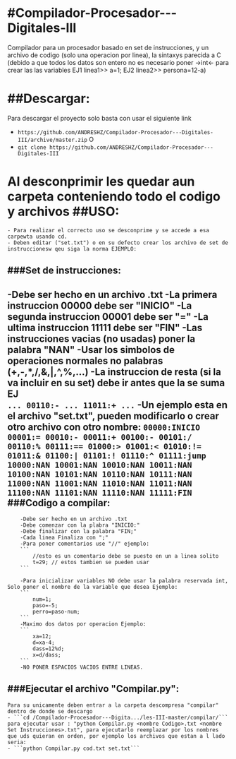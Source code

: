 #Compilador-Procesador---Digitales-III
=============
Compilador para un procesador basado en set de instrucciones, y un archivo de codigo (solo una operacion por linea), la sintaxys parecida a C (debido a que todos los datos son entero no es necesario poner ->int<- para crear las las variables EJ1 linea1>> a=1; EJ2 linea2>> persona=12-a)

##Descargar:
=============
Para descargar el proyecto solo basta con usar el siguiente link
- ```https://github.com/ANDRESHZ/Compilador-Procesador---Digitales-III/archive/master.zip```
O
- ```git clone https://github.com/ANDRESHZ/Compilador-Procesador---Digitales-III```

Al desconprimir les quedar aun carpeta conteniendo todo el codigo y archivos
##USO:
=============
    - Para realizar el correcto uso se desconprime y se accede a esa carpewta usando cd.
    - Deben editar ("set.txt") o en su defecto crear los archivo de set de instruccionesw qeu siga la norma EJEMPLO:
###Set de instrucciones:
--------------------------------------
-Debe ser hecho en un archivo .txt
-La primera instruccion 00000 debe ser "INICIO"
-La segunda instruccion 00001 debe ser "="
-La ultima instruccion 11111 debe ser "FIN"
-Las instrucciones vacias (no usadas) poner la palabra "NAN"
-Usar los simbolos de operaciones normales no palabras (+,-,*,/,&,|,^,%,...)
-La instruccion de resta (si la va incluir en su set) debe ir antes que la se suma EJ  
        ```
            ...
            00110:-
            ...
            11011:+
            ...
        ```
        -Un ejemplo esta en el archivo "set.txt", pueden modificarlo o crear otro archivo con otro nombre:
        ```
            00000:INICIO
            00001:=
            00010:-
            00011:+
            00100:-
            00101:/
            00110:%
            00111:==
            01000:>
            01001:<
            01010:!=
            01011:&
            01100:|
            01101:!
            01110:^
            01111:jump
            10000:NAN
            10001:NAN
            10010:NAN
            10011:NAN
            10100:NAN
            10101:NAN
            10110:NAN
            10111:NAN
            11000:NAN
            11001:NAN
            11010:NAN
            11011:NAN
            11100:NAN
            11101:NAN
            11110:NAN
            11111:FIN
        ```
    ###Codigo a compilar:
--------------------------------------
        -Debe ser hecho en un archivo .txt
        -Debe comenzar con la plabra "INICIO:"
        -Debe finalizar con la palabra "FIN;"
        -Cada linea Finaliza con ";"
        -Para poner comentarios use "//" ejemplo:
        ``` 
            //esto es un comentario debe se puesto en un a linea solito
            t=29; // estos tambien se pueden usar
        ```    

        -Para inicializar variables NO debe usar la palabra reservada int, Solo poner el nombre de la variable que desea Ejemplo:
        ```
            num=1;
            paso=-5;
            perro=paso-num;
        ```
        -Maximo dos datos por operacion Ejemplo:
        ```
            xa=12;
            d=xa-4;
            dass=12%d;
            x=d/dass;
        ```
        -NO PONER ESPACIOS VACIOS ENTRE LINEAS.

###Ejecutar el archivo "Compilar.py":
--------------------------------------
    Para su unicamente deben entrar a la carpeta descompresa "compilar" dentro de donde se descargo
    - ```cd /Compilador-Procesador---Digita.../les-III-master/compilar/```
    para ejecutar usar : "python Compilar.py <nombre Codigo>.txt <nombre Set Instrucciones>.txt", para ejecutarlo reemplazar por los nombres que uds quieran en orden, por ejemplo los archivos que estan a l lado seria:       
    - ```python Compilar.py cod.txt set.txt```


